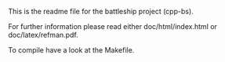 This is the readme file for the battleship project (cpp-bs).

For further information please read either doc/html/index.html or
doc/latex/refman.pdf.

To compile have a look at the Makefile.
